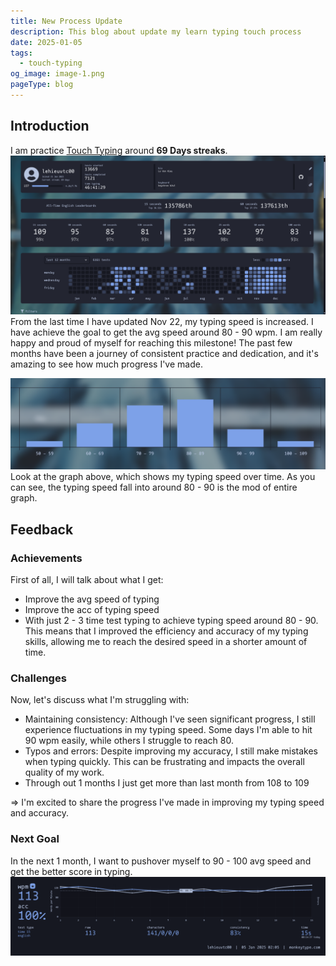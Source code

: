 ```yaml
---
title: New Process Update
description: This blog about update my learn typing touch process
date: 2025-01-05
tags:
  - touch-typing
og_image: image-1.png
pageType: blog
---
```

## Introduction
I am practice [Touch Typing](../touch-typing) around **69 Days streaks**.
![Streak of typing practice up to 69 Days](./image-1.png "Streak of typing practice up to 69 Days")
From the last time I have updated Nov 22, my typing speed is increased. I have achieve the goal to get the avg speed around 80 - 90 wpm. I am really happy and proud of myself for reaching this milestone! The past few months have been a journey of consistent practice and dedication, and it's amazing to see how much progress I've made.

![The graph show the mean value and avg speed](./image-2.png "The graph show the mean value and avg speed")
Look at the graph above, which shows my typing speed over time. As you can see, the typing speed fall into around 80 - 90 is the mod of entire graph.
## Feedback
### Achievements
First of all, I will talk about what I get:
- Improve the avg speed of typing
- Improve the acc of typing speed
- With just 2 - 3 time test typing to achieve typing speed around 80 - 90. This means that I improved the efficiency and accuracy of my typing skills, allowing me to reach the desired speed in a shorter amount of time.

### Challenges
Now, let's discuss what I'm struggling with:
- Maintaining consistency: Although I've seen significant progress, I still experience fluctuations in my typing speed. Some days I'm able to hit 90 wpm easily, while others I struggle to reach 80.
- Typos and errors: Despite improving my accuracy, I still make mistakes when typing quickly. This can be frustrating and impacts the overall quality of my work.
- Through out 1 months I just get more than last month from 108 to 109

=> I'm excited to share the progress I've made in improving my typing speed and accuracy.

### Next Goal
In the next 1 month, I want to pushover myself to 90 - 100 avg speed and get the better score in typing.
![Highest Score at this time 01-05-2025](./image-3.png "Highest Score at this time 01-05-2025")